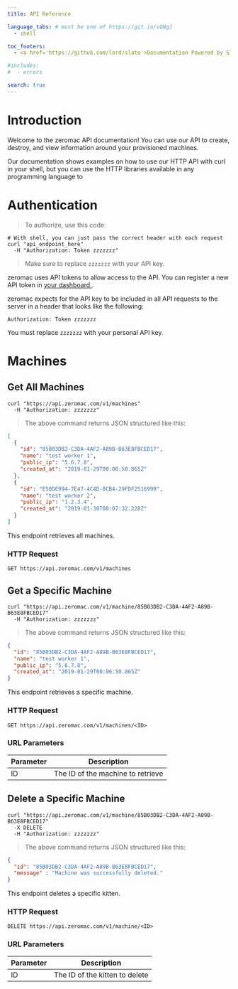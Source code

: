 ```yaml
---
title: API Reference

language_tabs: # must be one of https://git.io/vQNgJ
  - shell

toc_footers:
  - <a href='https://github.com/lord/slate'>Documentation Powered by Slate</a>

#includes:
#  - errors

search: true
---
```


# Introduction

Welcome to the zeromac API documentation! You can use our API to create, destroy, and view information around your provisioned machines.

Our documentation shows examples on how to use our HTTP API with curl in your shell, but you can use the HTTP libraries available in any programming language to 

# Authentication

> To authorize, use this code:

```shell
# With shell, you can just pass the correct header with each request
curl "api_endpoint_here"
  -H "Authorization: Token zzzzzzz"
```

> Make sure to replace `zzzzzzz` with your API key.

zeromac uses API tokens to allow access to the API. You can register a new API token in [your dashboard ](https://zeromac.com/api).

zeromac expects for the API key to be included in all API requests to the server in a header that looks like the following:

`Authorization: Token zzzzzzz`

<aside class="notice">
You must replace <code>zzzzzzz</code> with your personal API key.
</aside>

# Machines

## Get All Machines

```shell
curl "https://api.zeromac.com/v1/machines"
  -H "Authorization: zzzzzzz"
```

> The above command returns JSON structured like this:

```json
[
  {
    "id": "85B03DB2-C3DA-4AF2-A89B-B63E8FBCED17",
    "name": "test worker 1",
    "public_ip": "5.6.7.8",
    "created_at": "2019-01-29T00:06:50.865Z"
  },
  {
    "id": "E50DE994-7E47-4C4D-8CB4-29FDF2516999",
    "name": "test worker 2",
    "public_ip": "1.2.3.4",
    "created_at": "2019-01-30T00:07:32.228Z"
  }
]
```

This endpoint retrieves all machines.

### HTTP Request

`GET https://api.zeromac.com/v1/machines`

## Get a Specific Machine

```shell
curl "https://api.zeromac.com/v1/machine/85B03DB2-C3DA-4AF2-A89B-B63E8FBCED17"
  -H "Authorization: zzzzzzz"
```

> The above command returns JSON structured like this:

```json
{
  "id": "85B03DB2-C3DA-4AF2-A89B-B63E8FBCED17",
  "name": "test worker 1",
  "public_ip": "5.6.7.8",
  "created_at": "2019-01-29T00:06:50.865Z"
}
```

This endpoint retrieves a specific machine.

### HTTP Request

`GET https://api.zeromac.com/v1/machines/<ID>`

### URL Parameters

Parameter | Description
--------- | -----------
ID | The ID of the machine to retrieve

## Delete a Specific Machine

```shell
curl "https://api.zeromac.com/v1/machine/85B03DB2-C3DA-4AF2-A89B-B63E8FBCED17"
  -X DELETE
  -H "Authorization: zzzzzzz"
```

> The above command returns JSON structured like this:

```json
{
  "id": "85B03DB2-C3DA-4AF2-A89B-B63E8FBCED17",
  "message" : "Machine was successfully deleted."
}
```

This endpoint deletes a specific kitten.

### HTTP Request

`DELETE https://api.zeromac.com/v1/machine/<ID>`

### URL Parameters

Parameter | Description
--------- | -----------
ID | The ID of the kitten to delete

